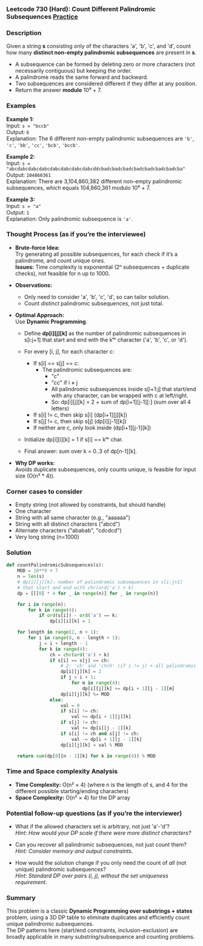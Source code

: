 ### Leetcode 730 (Hard): Count Different Palindromic Subsequences [Practice](https://leetcode.com/problems/count-different-palindromic-subsequences)

### Description  
Given a string **s** consisting only of the characters 'a', 'b', 'c', and 'd', count how many **distinct non-empty palindromic subsequences** are present in **s**.  
- A subsequence can be formed by deleting zero or more characters (not necessarily contiguous) but keeping the order.
- A palindrome reads the same forward and backward.
- Two subsequences are considered different if they differ at any position.
- Return the answer **modulo** 10⁹ + 7.

### Examples  

**Example 1:**  
Input: `s = "bccb"`  
Output: `6`  
Explanation: The 6 different non-empty palindromic subsequences are `'b'`, `'c'`, `'bb'`, `'cc'`, `'bcb'`, `'bccb'`.

**Example 2:**  
Input: `s = "abcdabcdabcdabcdabcdabcdabcdabcddcbadcbadcbadcbadcbadcbadcbadcba"`  
Output: `104860361`  
Explanation: There are 3,104,860,382 different non-empty palindromic subsequences, which equals 104,860,361 modulo 10⁹ + 7.

**Example 3:**  
Input: `s = "a"`  
Output: `1`  
Explanation: Only palindromic subsequence is `'a'`.

### Thought Process (as if you’re the interviewee)  

- **Brute-force Idea:**  
  Try generating all possible subsequences, for each check if it’s a palindrome, and count unique ones.  
  **Issues:** Time complexity is exponential (2ⁿ subsequences + duplicate checks), not feasible for n up to 1000.

- **Observations:**  
  - Only need to consider 'a', 'b', 'c', 'd', so can tailor solution.
  - Count *distinct* palindromic subsequences, not just total.

- **Optimal Approach:**  
  Use **Dynamic Programming**.  
  - Define **dp[i][j][k]** as the number of palindromic subsequences in s[i:j+1] that start and end with the kᵗʰ character ('a', 'b', 'c', or 'd').
  - For every [i, j], for each character c:
    - If s[i] == s[j] == c:
      - The palindromic subsequences are:
        - "c"
        - "cc" if i ≠ j
        - All palindromic subsequences inside s[i+1:j] that start/end with any character, can be wrapped with c at left/right.
        - So: dp[i][j][k] = 2 + sum of dp[i+1][j-1][:] (sum over all 4 letters)
    - If s[i] != c, then skip s[i] (dp[i+1][j][k])  
    - If s[j] != c, then skip s[j] (dp[i][j-1][k])
    - If neither are c, only look inside (dp[i+1][j-1][k])

  - Initialize dp[i][i][k] = 1 if s[i] == kᵗʰ char.
  - Final answer: sum over k = 0..3 of dp[n-1][k].

- **Why DP works:**  
  Avoids duplicate subsequences, only counts unique, is feasible for input size (O(n² \* 4)).

### Corner cases to consider  
- Empty string (not allowed by constraints, but should handle)
- One character
- String with all same character (e.g., "aaaaaa")
- String with all distinct characters ("abcd")
- Alternate characters ("ababab", "cdcdcd")
- Very long string (n=1000)

### Solution

```python
def countPalindromicSubsequences(s):
    MOD = 10**9 + 7
    n = len(s)
    # dp[i][j][k]: number of palindromic subsequences in s[i:j+1]
    # that start and end with chr(ord('a') + k)
    dp = [[[0] * 4 for _ in range(n)] for _ in range(n)]

    for i in range(n):
        for k in range(4):
            if ord(s[i]) - ord('a') == k:
                dp[i][i][k] = 1

    for length in range(2, n + 1):
        for i in range(0, n - length + 1):
            j = i + length - 1
            for k in range(4):
                ch = chr(ord('a') + k)
                if s[i] == s[j] == ch:
                    # 2: 'ch' and 'chch' (if i != j) + all palindromic subsequences inside
                    dp[i][j][k] = 2
                    if j > i + 1:
                        for m in range(4):
                            dp[i][j][k] += dp[i + 1][j - 1][m]
                    dp[i][j][k] %= MOD
                else:
                    val = 0
                    if s[i] != ch:
                        val += dp[i + 1][j][k]
                    if s[j] != ch:
                        val += dp[i][j - 1][k]
                    if s[i] != ch and s[j] != ch:
                        val -= dp[i + 1][j - 1][k]
                    dp[i][j][k] = val % MOD

    return sum(dp[0][n - 1][k] for k in range(4)) % MOD
```

### Time and Space complexity Analysis  

- **Time Complexity:** O(n² × 4) (where n is the length of s, and 4 for the different possible starting/ending characters)
- **Space Complexity:** O(n² × 4) for the DP array

### Potential follow-up questions (as if you’re the interviewer)  

- What if the allowed characters set is arbitrary, not just 'a'-'d'?  
  *Hint: How would your DP scale if there were more distinct characters?*

- Can you recover all palindromic subsequences, not just count them?  
  *Hint: Consider memory and output constraints.*

- How would the solution change if you only need the count of *all* (not unique) palindromic subsequences?  
  *Hint: Standard DP over pairs (i, j), without the set uniqueness requirement.*

### Summary
This problem is a classic **Dynamic Programming over substrings + states** problem, using a 3D DP table to eliminate duplicates and efficiently count unique palindromic subsequences.  
The DP patterns here (start/end constraints, inclusion-exclusion) are broadly applicable in many substring/subsequence and counting problems.